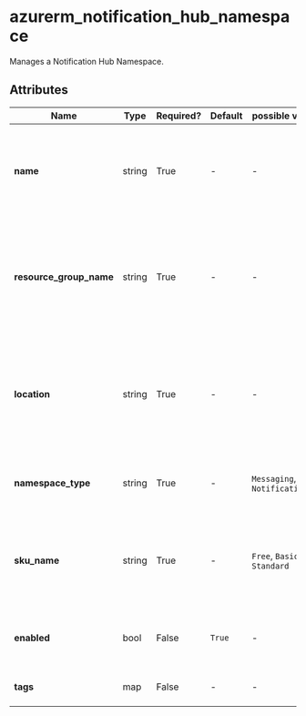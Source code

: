 # azurerm_notification_hub_namespace

Manages a Notification Hub Namespace.

## Attributes

| Name | Type | Required? | Default  | possible values | Description |
| ---- | ---- | --------- | -------- | ----------- | ----------- |
| **name** | string | True | -  |  -  | The name to use for this Notification Hub Namespace. Changing this forces a new resource to be created. | 
| **resource_group_name** | string | True | -  |  -  | The name of the Resource Group in which the Notification Hub Namespace should exist. Changing this forces a new resource to be created. | 
| **location** | string | True | -  |  -  | The Azure Region in which this Notification Hub Namespace should be created. Changing this forces a new resource to be created. | 
| **namespace_type** | string | True | -  |  `Messaging`, `NotificationHub`  | The Type of Namespace - possible values are `Messaging` or `NotificationHub`. | 
| **sku_name** | string | True | -  |  `Free`, `Basic`, `Standard`  | The name of the SKU to use for this Notification Hub Namespace. Possible values are `Free`, `Basic` or `Standard`. | 
| **enabled** | bool | False | `True`  |  -  | Is this Notification Hub Namespace enabled? Defaults to `true`. | 
| **tags** | map | False | -  |  -  | A mapping of tags to assign to the resource. | 

